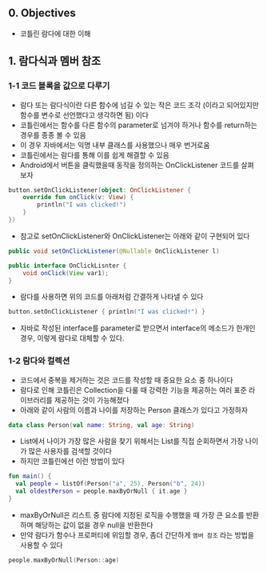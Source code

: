 ## 0. Objectives
- 코틀린 람다에 대한 이해

## 1. 람다식과 멤버 참조

### 1-1 코드 블록을 값으로 다루기

- 람다 또는 람다식이란 다른 함수에 넘길 수 있는 작은 코드 조각 (이라고 되어있지만 함수를 변수로 선언했다고 생각하면 됨) 이다
- 코틀린에서는 함수를 다른 함수의 parameter로 넘겨야 하거나 함수를 return하는 경우를 종종 볼 수 있음
- 이 경우 자바에서는 익명 내부 클래스를 사용했으나 매우 번거로움
- 코틀린에서는 람다를 통해 이를 쉽게 해결할 수 있음
- Android에서 버튼을 클릭했을때 동작을 정의하는 OnClickListener 코드를 살펴보자
```.kt
button.setOnClickListener(object: OnClickListener {
    override fun onClick(v: View) {
        println("I was clicked!")
    }
})
```
- 참고로 setOnClickListener와 OnClickListener는 아래와 같이 구현되어 있다

```.java
public void setOnClickListener(@Nullable OnClickListener l)
```

```.java
public interface OnClickLisnter {
    void onClick(View var1);
}
```
- 람다를 사용하면 위의 코드를 아래처럼 간결하게 나타낼 수 있다
```.kt
button.setOnClickListener { println("I was clicked!") }
```

- 자바로 작성된 interface를 parameter로 받으면서 interface의 메소드가 한개인 경우, 이렇게 람다로 대체할 수 있다.

### 1-2 람다와 컬렉션

- 코드에서 중복을 제거하는 것은 코드를 작성할 때 중요한 요소 중 하나이다
- 람다로 인해 코틀린은 Collection을 다룰 때 강력한 기능을 제공하는 여러 표준 라이브러리를 제공하는 것이 가능해졌다
- 아래와 같이 사람의 이름과 나이를 저장하는 Person 클래스가 있다고 가정하자
```.kt
data class Person(val name: String, val age: String)
```
- List<Person>에서 나이가 가장 많은 사람을 찾기 위해서는 List를 직접 순회하면서 가장 나이가 많은 사용자를 검색할 것이다
- 하지만 코틀린에선 이런 방법이 있다
```.kt
fun main() {
  val people = listOf(Person("a", 25), Person("b", 24))
  val oldestPerson = people.maxByOrNull { it.age }
}
```
- maxByOrNull은 리스트 중 람다에 지정된 로직을 수행했을 때 가장 큰 요소를 반환하며 해당하는 값이 없을 경우 null을 반환한다
- 만약 람다가 함수나 프로퍼티에 위임할 경우, 좀더 간단하게 `멤버 참조` 라는 방법을 사용할 수 있다
```.kt
people.maxByOrNull(Person::age)
```
































